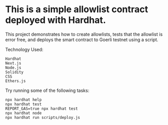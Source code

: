 # This is a simple allowlist contract deployed with Hardhat.

This project demonstrates how to create allowlists, tests that the allowlist is error free, and deploys the smart contract to Goerli testnet using a script. 

Technology Used:
```
Hardhat
Next.js
Node.js
Solidity
CSS
Ethers.js

```

Try running some of the following tasks:

```shell
npx hardhat help
npx hardhat test
REPORT_GAS=true npx hardhat test
npx hardhat node
npx hardhat run scripts/deploy.js
```
